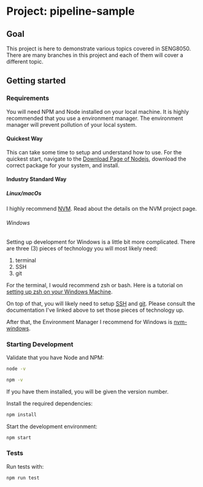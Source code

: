 # Project: pipeline-sample

## Goal

This project is here to demonstrate various topics covered in SENG8050.  There
are many branches in this project and each of them will cover a different topic.


## Getting started

### Requirements

You will need NPM and Node installed on your local machine. It is highly
recommended that you use a environment manager. The environment manager will
prevent pollution of your local system.

#### Quickest Way

This can take some time to setup and understand how to use.  For the quickest
start, navigate to the [Download Page of Nodejs](https://nodejs.org/en/download/),
download the correct package for your system, and install.

#### Industry Standard Way
##### Linux/macOs

I highly recommend [NVM](https://github.com/nvm-sh/nvm).
Read about the details on the NVM project page.

###### Windows

Setting up development for Windows is a little bit more complicated. There are
three (3) pieces of technology you will most likely need:

1. terminal
2. SSH
3. git

For the terminal, I would recommend zsh or bash.  Here is a tutorial on [setting
up zsh on your Windows Machine](https://dev.to/zinox9/installing-zsh-on-windows-37em).

On top of that, you will likely need to setup [SSH](https://docs.microsoft.com/en-us/windows/terminal/tutorials/ssh)
and [git](https://git-scm.com/download/win). Please consult the documentation
I've linked above to set those pieces of technology up.

After that, the Environment Manager I recommend for Windows is [nvm-windows](https://github.com/coreybutler/nvm-windows).

### Starting Development

Validate that you have Node and NPM:

```bash
node -v
```

``` bash
npm -v
```

If you have them installed, you will be given the version number.

Install the required dependencies:

```bash
npm install
```

Start the development environment:

```bash
npm start
```

### Tests

Run tests with:

```bash
npm run test
```
